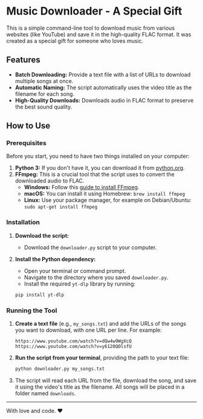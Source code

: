# Music Downloader - A Special Gift

This is a simple command-line tool to download music from various websites (like YouTube) and save it in the high-quality FLAC format. It was created as a special gift for someone who loves music.

## Features

-   **Batch Downloading:** Provide a text file with a list of URLs to download multiple songs at once.
-   **Automatic Naming:** The script automatically uses the video title as the filename for each song.
-   **High-Quality Downloads:** Downloads audio in FLAC format to preserve the best sound quality.

## How to Use

### Prerequisites

Before you start, you need to have two things installed on your computer:

1.  **Python 3:** If you don't have it, you can download it from [python.org](https://www.python.org/downloads/).
2.  **FFmpeg:** This is a crucial tool that the script uses to convert the downloaded audio to FLAC.
    -   **Windows:** Follow this [guide to install FFmpeg](https://www.geeksforgeeks.org/how-to-install-ffmpeg-on-windows/).
    -   **macOS:** You can install it using Homebrew: `brew install ffmpeg`
    -   **Linux:** Use your package manager, for example on Debian/Ubuntu: `sudo apt-get install ffmpeg`

### Installation

1.  **Download the script:**
    - Download the `downloader.py` script to your computer.

2.  **Install the Python dependency:**
    - Open your terminal or command prompt.
    - Navigate to the directory where you saved `downloader.py`.
    - Install the required `yt-dlp` library by running:
    ```bash
    pip install yt-dlp
    ```

### Running the Tool

1.  **Create a text file** (e.g., `my_songs.txt`) and add the URLs of the songs you want to download, with one URL per line. For example:
    ```
    https://www.youtube.com/watch?v=dQw4w9WgXcQ
    https://www.youtube.com/watch?v=y6120QOlsfU
    ```

2.  **Run the script from your terminal**, providing the path to your text file:
    ```bash
    python downloader.py my_songs.txt
    ```

3.  The script will read each URL from the file, download the song, and save it using the video's title as the filename. All songs will be placed in a folder named `downloads`.

---

With love and code. ❤️
